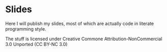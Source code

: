 # Slides

Here I will publish my slides, most of which are actually code in literate programming style.

The stuff is licensed under Creative Commone Attribution-NonCommercial 3.0 Unported (CC BY-NC 3.0)